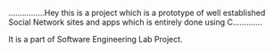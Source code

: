 ................Hey this is a project which is a prototype of well established Social Network sites and apps which is entirely done using C.............

It is a part of Software Engineering Lab Project.
